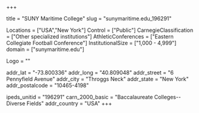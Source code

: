 
+++

title = "SUNY Maritime College"
slug = "sunymaritime.edu_196291"

Locations = ["USA","New York"]
Control = ["Public"]
CarnegieClassification = ["Other specialized institutions"]
AthleticConferences = ["Eastern Collegiate Football Conference"]
InstitutionalSize = ["1,000 - 4,999"]
domain = ["sunymaritime.edu"]

Logo = ""

addr_lat = "-73.800336"
addr_long = "40.809048"
addr_street = "6 Pennyfield Avenue"
addr_city = "Throggs Neck"
addr_state = "New York"
addr_postalcode = "10465-4198"

ipeds_unitid = "196291"
carn_2000_basic = "Baccalaureate Colleges--Diverse Fields"
addr_country = "USA"
+++
    
